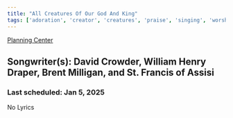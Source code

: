 ```yaml
---
title: "All Creatures Of Our God And King"
tags: ['adoration', 'creator', 'creatures', 'praise', 'singing', 'worship']
---
```


[Planning Center](https://services.planningcenteronline.com/songs/12501992)

## Songwriter(s): David Crowder, William Henry Draper, Brent Milligan, and St. Francis of Assisi
### Last scheduled: Jan 5, 2025          

No Lyrics

